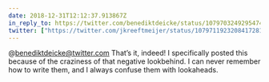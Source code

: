 ```yaml
---
date: 2018-12-31T12:12:37.913867Z
in_reply_to: https://twitter.com/benediktdeicke/status/1079703249295474688
twitter: ["https://twitter.com/jkreeftmeijer/status/1079711923208417281"]
---
```

@benediktdeicke@twitter.com That’s it, indeed! I specifically posted this because of the craziness of that negative lookbehind. I can never remember how to write them, and I always confuse them with lookaheads. 
